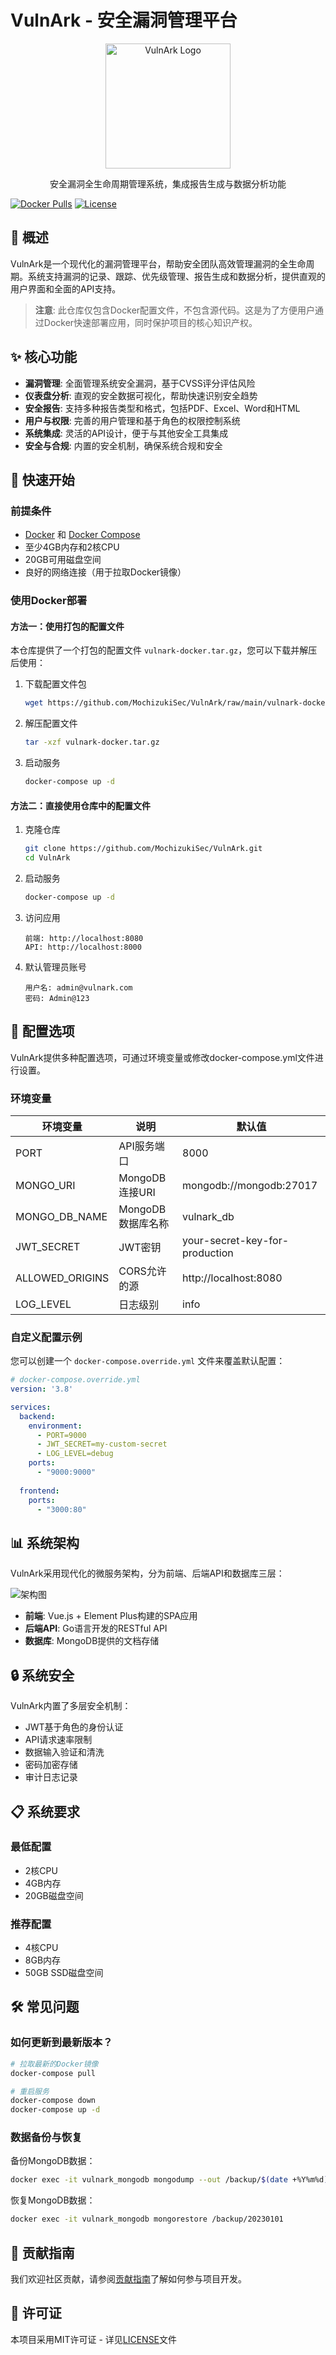 # VulnArk - 安全漏洞管理平台

<div align="center">
  <img src="docs/images/logo.svg" alt="VulnArk Logo" width="200">
  <p>安全漏洞全生命周期管理系统，集成报告生成与数据分析功能</p>
</div>

[![Docker Pulls](https://img.shields.io/docker/pulls/username/vulnark.svg)](https://hub.docker.com/r/username/vulnark)
[![License](https://img.shields.io/github/license/MochizukiSec/VulnArk.svg)](https://github.com/MochizukiSec/VulnArk/blob/main/LICENSE)

## 📖 概述

VulnArk是一个现代化的漏洞管理平台，帮助安全团队高效管理漏洞的全生命周期。系统支持漏洞的记录、跟踪、优先级管理、报告生成和数据分析，提供直观的用户界面和全面的API支持。

> **注意**: 此仓库仅包含Docker配置文件，不包含源代码。这是为了方便用户通过Docker快速部署应用，同时保护项目的核心知识产权。

## ✨ 核心功能

- **漏洞管理**: 全面管理系统安全漏洞，基于CVSS评分评估风险
- **仪表盘分析**: 直观的安全数据可视化，帮助快速识别安全趋势
- **安全报告**: 支持多种报告类型和格式，包括PDF、Excel、Word和HTML
- **用户与权限**: 完善的用户管理和基于角色的权限控制系统
- **系统集成**: 灵活的API设计，便于与其他安全工具集成
- **安全与合规**: 内置的安全机制，确保系统合规和安全

## 🚀 快速开始

### 前提条件

- [Docker](https://docs.docker.com/get-docker/) 和 [Docker Compose](https://docs.docker.com/compose/install/)
- 至少4GB内存和2核CPU
- 20GB可用磁盘空间
- 良好的网络连接（用于拉取Docker镜像）

### 使用Docker部署

#### 方法一：使用打包的配置文件

本仓库提供了一个打包的配置文件 `vulnark-docker.tar.gz`，您可以下载并解压后使用：

1. 下载配置文件包
   ```bash
   wget https://github.com/MochizukiSec/VulnArk/raw/main/vulnark-docker.tar.gz
   ```

2. 解压配置文件
   ```bash
   tar -xzf vulnark-docker.tar.gz
   ```

3. 启动服务
   ```bash
   docker-compose up -d
   ```

#### 方法二：直接使用仓库中的配置文件

1. 克隆仓库
   ```bash
   git clone https://github.com/MochizukiSec/VulnArk.git
   cd VulnArk
   ```

2. 启动服务
   ```bash
   docker-compose up -d
   ```

3. 访问应用
   ```
   前端: http://localhost:8080
   API: http://localhost:8000
   ```

4. 默认管理员账号
   ```
   用户名: admin@vulnark.com
   密码: Admin@123
   ```

## 🔧 配置选项

VulnArk提供多种配置选项，可通过环境变量或修改docker-compose.yml文件进行设置。

### 环境变量

| 环境变量 | 说明 | 默认值 |
|----------|------|---------|
| PORT | API服务端口 | 8000 |
| MONGO_URI | MongoDB连接URI | mongodb://mongodb:27017 |
| MONGO_DB_NAME | MongoDB数据库名称 | vulnark_db |
| JWT_SECRET | JWT密钥 | your-secret-key-for-production |
| ALLOWED_ORIGINS | CORS允许的源 | http://localhost:8080 |
| LOG_LEVEL | 日志级别 | info |

### 自定义配置示例

您可以创建一个 `docker-compose.override.yml` 文件来覆盖默认配置：

```yaml
# docker-compose.override.yml
version: '3.8'

services:
  backend:
    environment:
      - PORT=9000
      - JWT_SECRET=my-custom-secret
      - LOG_LEVEL=debug
    ports:
      - "9000:9000"
  
  frontend:
    ports:
      - "3000:80"
```

## 📊 系统架构

VulnArk采用现代化的微服务架构，分为前端、后端API和数据库三层：

![架构图](docs/images/architecture.svg)

- **前端**: Vue.js + Element Plus构建的SPA应用
- **后端API**: Go语言开发的RESTful API
- **数据库**: MongoDB提供的文档存储

## 🔒 系统安全

VulnArk内置了多层安全机制：

- JWT基于角色的身份认证
- API请求速率限制
- 数据输入验证和清洗
- 密码加密存储
- 审计日志记录

## 📋 系统要求

### 最低配置
- 2核CPU
- 4GB内存
- 20GB磁盘空间

### 推荐配置
- 4核CPU
- 8GB内存
- 50GB SSD磁盘空间

## 🛠 常见问题

### 如何更新到最新版本？

```bash
# 拉取最新的Docker镜像
docker-compose pull

# 重启服务
docker-compose down
docker-compose up -d
```

### 数据备份与恢复

备份MongoDB数据：

```bash
docker exec -it vulnark_mongodb mongodump --out /backup/$(date +%Y%m%d)
```

恢复MongoDB数据：

```bash
docker exec -it vulnark_mongodb mongorestore /backup/20230101
```

## 🤝 贡献指南

我们欢迎社区贡献，请参阅[贡献指南](CONTRIBUTING.md)了解如何参与项目开发。

## 📜 许可证

本项目采用MIT许可证 - 详见[LICENSE](LICENSE)文件 